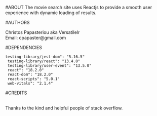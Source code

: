 #ABOUT
The movie search site uses Reactjs to provide a smooth user experience with dynamic loading of results. 

#AUTHORS
<p>
Christos Papasteriou aka Versatilelr
 <br>
Email: cpapaster@gmail.com

</p>
#DEPENDENCIES

    testing-library/jest-dom": "5.16.5"
     testing-library/react": "13.4.0"
     testing-library/user-event": "13.5.0"
     react": "18.2.0"
     react-dom": "18.2.0"
     react-scripts": "5.0.1"
     web-vitals": "2.1.4"
  


#CREDITS
<p>
  <br>
Thanks to the kind and helpful people of stack overflow.
</p>

